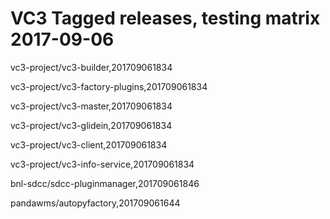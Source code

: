 # VC3 Tagged releases, testing matrix 2017-09-06

vc3-project/vc3-builder,201709061834

vc3-project/vc3-factory-plugins,201709061834

vc3-project/vc3-master,201709061834

vc3-project/vc3-glidein,201709061834

vc3-project/vc3-client,201709061834

vc3-project/vc3-info-service,201709061834

bnl-sdcc/sdcc-pluginmanager,201709061846

pandawms/autopyfactory,201709061644
